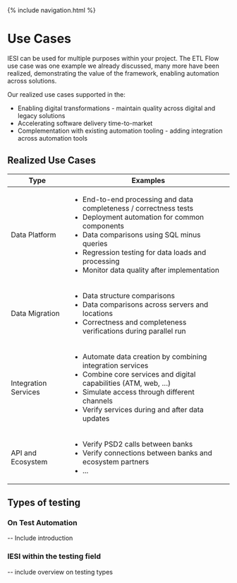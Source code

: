 {% include navigation.html %}

# Use Cases

IESI can be used for multiple purposes within your project. The ETL Flow use case was one example we already discussed, many more have been realized, demonstrating the value of the framework, enabling automation across solutions.

Our realized use cases supported in the:
* Enabling digital transformations - maintain quality across digital and legacy solutions
* Accelerating software delivery time-to-market
* Complementation with existing automation tooling - adding integration across automation tools


## Realized Use Cases

Type | Examples
---- |---------
Data Platform | <ul><li>End-to-end processing and data completeness / correctness tests</li><li>Deployment automation for common components</li><li>Data comparisons using SQL minus queries</li></li><li>Regression testing for data loads and processing</li><li>Monitor data quality after implementation</li></ul>
Data Migration | <ul><li>Data structure comparisons</li><li>Data comparisons across servers and locations</li><li>Correctness and completeness verifications during parallel run</li></ul>
Integration Services | <ul><li>Automate data creation by combining integration services</li><li>Combine core services and digital capabilities (ATM, web, …)</li><li>Simulate access through different channels</li><li>Verify services during and after data updates</li></ul>
API and Ecosystem | <ul><li>Verify PSD2 calls between banks</li><li>Verify connections between banks and ecosystem partners</li><li>...</li></ul>


## Types of testing
### On Test Automation
-- Include introduction

### IESI within the testing field
-- include overview on testing types
              


